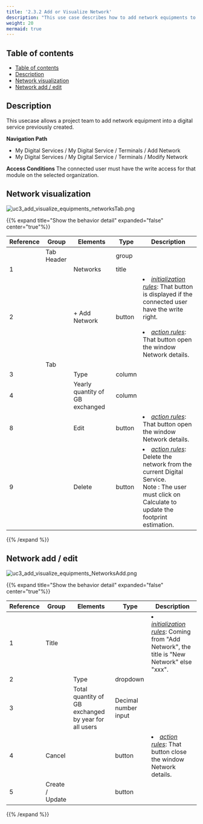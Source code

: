 ```yaml
---
title: '2.3.2 Add or Visualize Network'
description: "This use case describes how to add network equipments to a digital service"
weight: 20
mermaid: true
---
```

## Table of contents
- [Table of contents](#table-of-contents)
- [Description](#description)
- [Network visualization](#network-visualization)
- [Network add / edit](#network-add--edit)

## Description

This usecase allows a project team to add network equipment into a digital service previously created.

**Navigation Path**
- My Digital Services / My Digital Service / Terminals / Add Network
- My Digital Services / My Digital Service / Terminals / Modify Network

**Access Conditions**
The connected user must have the write access for that module on the selected organization.

## Network visualization

![uc3_add_visualize_equipments_networksTab.png](../../images/uc3_add_visualize_equipments_networksTab.png)

{{% expand title="Show the behavior detail" expanded="false" center="true"%}}

| Reference | Group      | Elements                        | Type   | Description                                                                                                                                                                                |
|-----------|------------|---------------------------------|--------|--------------------------------------------------------------------------------------------------------------------------------------------------------------------------------------------|
|           | Tab Header |                                 | group  |                                                                                                                                                                                            |
| 1         |            | Networks                        | title  |                                                                                                                                                                                            |
| 2         |            | + Add Network                   | button | <li><u>*initialization rules*</u>: That button is displayed if the connected user have the write right.<br><br><li><u>*action rules*</u>: That button open the window Network details.<br> |
|           | Tab        |                                 |        |                                                                                                                                                                                            |
| 3         |            | Type                            | column |                                                                                                                                                                                            |
| 4         |            | Yearly quantity of GB exchanged | column |                                                                                                                                                                                            |
| 8         |            | Edit                            | button | <li><u>*action rules*</u>: That button open the window Network details.<br>                                                                                                                |
| 9         |            | Delete                          | button | <li><u>*action rules*</u>: Delete the network from the current Digital Service.<br> Note : The user must click on Calculate to update the footprint estimation.                            |

{{% /expand %}}

## Network add / edit

![uc3_add_visualize_equipments_NetworksAdd.png](../../images/uc3_add_visualize_equipments_NetworksAdd.png)

{{% expand title="Show the behavior detail" expanded="false" center="true"%}}

| Reference | Group           | Elements                                             | Type                 | Description                                                                                          |
|-----------|-----------------|------------------------------------------------------|----------------------|------------------------------------------------------------------------------------------------------|
| 1         | Title           |                                                      |                      | <li><u>*initialization rules*</u>: Coming from "Add Network", the title is "New Network" else "xxx". |
| 2         |                 | Type                                                 | dropdown             |                                                                                                      |
| 3         |                 | Total quantity of GB exchanged by year for all users | Decimal number input |                                                                                                      |
| 4         | Cancel          |                                                      | button               | <li><u>*action rules*</u>: That button close the window Network details.<br>                         |
| 5         | Create / Update |                                                      | button               |                                                                                                      |
{{% /expand %}}
